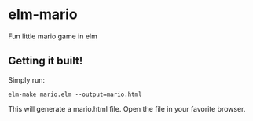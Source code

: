 # elm-mario
Fun little mario game in elm

## Getting it built!

Simply run:

    elm-make mario.elm --output=mario.html

This will generate a mario.html file. Open the file in your favorite browser.
